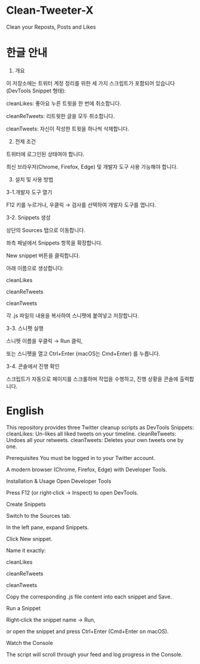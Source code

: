 # Clean-Tweeter-X
Clean your Reposts, Posts and Likes

# 한글 안내

1. 개요
   
이 저장소에는 트위터 계정 정리를 위한 세 가지 스크립트가 포함되어 있습니다(DevTools Snippet 형태):

cleanLikes: 좋아요 누른 트윗을 한 번에 취소합니다.

cleanReTweets: 리트윗한 글을 모두 취소합니다.

cleanTweets: 자신이 작성한 트윗을 하나씩 삭제합니다.

2. 전제 조건

트위터에 로그인된 상태여야 합니다.

최신 브라우저(Chrome, Firefox, Edge) 및 개발자 도구 사용 가능해야 합니다.

3. 설치 및 사용 방법

3-1.개발자 도구 열기

F12 키를 누르거나, 우클릭 → 검사를 선택하여 개발자 도구를 엽니다.

3-2. Snippets 생성

상단의 Sources 탭으로 이동합니다.

좌측 패널에서 Snippets 항목을 확장합니다.

New snippet 버튼을 클릭합니다.

아래 이름으로 생성합니다:

cleanLikes

cleanReTweets

cleanTweets

각 .js 파일의 내용을 복사하여 스니펫에 붙여넣고 저장합니다.

3-3. 스니펫 실행

스니펫 이름을 우클릭 → Run 클릭,

또는 스니펫을 열고 Ctrl+Enter (macOS는 Cmd+Enter) 를 누릅니다.

3-4. 콘솔에서 진행 확인

스크립트가 자동으로 페이지를 스크롤하며 작업을 수행하고, 진행 상황을 콘솔에 출력합니다.


# English

This repository provides three Twitter cleanup scripts as DevTools Snippets:
cleanLikes: Un-likes all liked tweets on your timeline.
cleanReTweets: Undoes all your retweets.
cleanTweets: Deletes your own tweets one by one.

Prerequisites
You must be logged in to your Twitter account.

A modern browser (Chrome, Firefox, Edge) with Developer Tools.

Installation & Usage
Open Developer Tools

Press F12 (or right‑click → Inspect) to open DevTools.

Create Snippets

Switch to the Sources tab.

In the left pane, expand Snippets.

Click New snippet.

Name it exactly:

cleanLikes

cleanReTweets

cleanTweets

Copy the corresponding .js file content into each snippet and Save.

Run a Snippet

Right‑click the snippet name → Run,

or open the snippet and press Ctrl+Enter (Cmd+Enter on macOS).

Watch the Console

The script will scroll through your feed and log progress in the Console.
